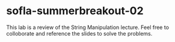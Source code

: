 # sofla-summerbreakout-02

This lab is a review of the String Manipulation lecture. Feel free to colloborate and reference the slides to solve the problems.
